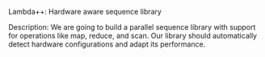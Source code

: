 Lambda++: Hardware aware sequence library 

Description:
We are going to build a parallel sequence library with support for operations like map, reduce, and scan. Our library should automatically detect hardware configurations and adapt its performance.


